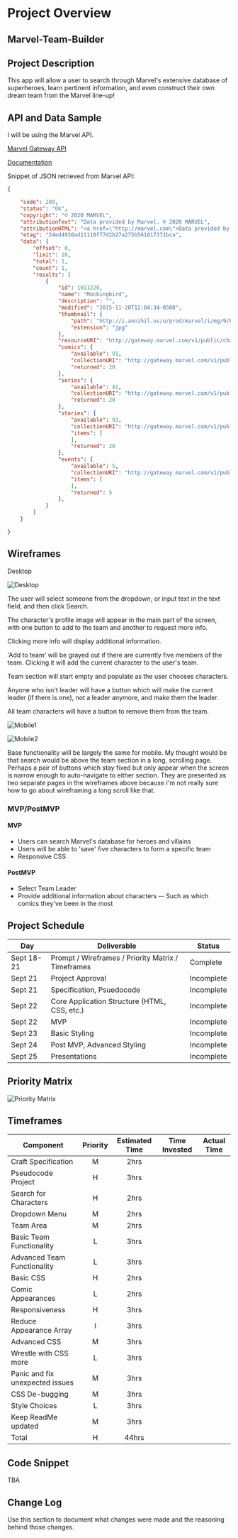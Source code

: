 # Project Overview

## Marvel-Team-Builder

## Project Description

This app will allow a user to search through Marvel's extensive database of superheroes, learn pertinent information, and even construct their own dream team from the Marvel line-up!

## API and Data Sample

I will be using the Marvel API.

[Marvel Gateway API](https://gateway.marvel.com)

[Documentation](https://developer.marvel.com/documentation/getting_started)

Snippet of JSON retrieved from Marvel API:

```JSON
{

    "code": 200,
    "status": "Ok",
    "copyright": "© 2020 MARVEL",
    "attributionText": "Data provided by Marvel. © 2020 MARVEL",
    "attributionHTML": "<a href=\"http://marvel.com\">Data provided by Marvel. © 2020 MARVEL</a>",
    "etag": "24ed4930ad11110f77d2b27a275b561817371bca",
    "data": {
        "offset": 0,
        "limit": 20,
        "total": 1,
        "count": 1,
        "results": [
            {
                "id": 1011220,
                "name": "Mockingbird",
                "description": "",
                "modified": "2015-11-20T12:04:34-0500",
                "thumbnail": {
                    "path": "http://i.annihil.us/u/prod/marvel/i/mg/9/b0/51e829af23af9",
                    "extension": "jpg"
                },
                "resourceURI": "http://gateway.marvel.com/v1/public/characters/1011220",
                "comics": {
                    "available": 91,
                    "collectionURI": "http://gateway.marvel.com/v1/public/characters/1011220/comics",
                    "returned": 20
                },
                "series": {
                    "available": 41,
                    "collectionURI": "http://gateway.marvel.com/v1/public/characters/1011220/series",
                    "returned": 20
                },
                "stories": {
                    "available": 93,
                    "collectionURI": "http://gateway.marvel.com/v1/public/characters/1011220/stories",
                    "items": [
                    ],
                    "returned": 20
                },
                "events": {
                    "available": 5,
                    "collectionURI": "http://gateway.marvel.com/v1/public/characters/1011220/events",
                    "items": [
                    ],
                    "returned": 5
                },
            }
        ]
    }

}
```

## Wireframes

Desktop

![Desktop](https://i.imgur.com/xSrQupU.png)

The user will select someone from the dropdown, or input text in the text field, and then click Search.

The character's profile image will appear in the main part of the screen, with one button to add to the team and another to request more info.

Clicking more info will display additional information.

'Add to team' will be grayed out if there are currently five members of the team. Clicking it will add the current character to the user's team.

Team section will start empty and populate as the user chooses characters.

Anyone who isn't leader will have a button which will make the current leader (if there is one), not a leader anymore, and make them the leader.

All team characters will have a button to remove them from the team.

![Mobile1](https://i.imgur.com/EpMGrwA.png)

![Mobile2](https://i.imgur.com/mcTvnBx.png)

Base functionality will be largely the same for mobile. My thought would be that search would be above the team section in a long, scrolling page. Perhaps a pair of buttons which stay fixed but only appear when the screen is narrow enough to auto-navigate to either section. They are presented as two separate pages in the wireframes above because I'm not really sure how to go about wireframing a long scroll like that.

### MVP/PostMVP

#### MVP 

- Users can search Marvel's database for heroes and villains 
- Users will be able to 'save' five characters to form a specific team
- Responsive CSS

#### PostMVP  

- Select Team Leader
- Provide additional information about characters
-- Such as which comics they've been in the most

## Project Schedule

|  Day | Deliverable | Status
|---|---| ---|
|Sept 18-21| Prompt / Wireframes / Priority Matrix / Timeframes | Complete
|Sept 21| Project Approval | Incomplete
|Sept 21| Specification, Psuedocode | Incomplete
|Sept 22| Core Application Structure (HTML, CSS, etc.) | Incomplete
|Sept 22| MVP | Incomplete
|Sept 23| Basic Styling | Incomplete
|Sept 24| Post MVP, Advanced Styling | Incomplete
|Sept 25| Presentations | Incomplete

## Priority Matrix

![Priority Matrix](https://i.imgur.com/5Gx31dZ.png)

## Timeframes

| Component | Priority | Estimated Time | Time Invested | Actual Time |
| --- | :---: |  :---: | :---: | :---: |
| Craft Specification | M | 2hrs|  |  |
| Pseudocode Project | H | 3hrs|  |  |
| Search for Characters | H | 2hrs|  |  |
| Dropdown Menu | M | 2hrs |  |  |
| Team Area | M | 2hrs |  |  |
| Basic Team Functionality | L | 3hrs |  |  |
| Advanced Team Functionality | L | 3hrs |  |  |
| Basic CSS | H | 2hrs |  |  |
| Comic Appearances | L | 2hrs |  |  |
| Responsiveness | H | 3hrs |  |  |
| Reduce Appearance Array | l | 3hrs |  |  |
| Advanced CSS | M | 3hrs |  |  |
| Wrestle with CSS more | L | 3hrs |  |  |
| Panic and fix unexpected issues | M | 3hrs |  |  |
| CSS De-bugging | M | 3hrs |  |  |
| Style Choices | L | 3hrs |  |  |
| Keep ReadMe updated | M | 3hrs |  |  |
| Total | H | 44hrs |  |  |

## Code Snippet

TBA

## Change Log
 Use this section to document what changes were made and the reasoning behind those changes.  
